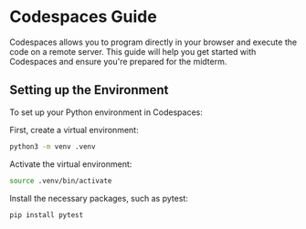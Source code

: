 # Codespaces Guide

Codespaces allows you to program directly in your browser and execute the code on a remote server. This guide will help you get started with Codespaces and ensure you're prepared for the midterm.

## Setting up the Environment

To set up your Python environment in Codespaces:

First, create a virtual environment:

```bash
python3 -m venv .venv
```

Activate the virtual environment:

```bash
source .venv/bin/activate
```

Install the necessary packages, such as pytest:

```bash
pip install pytest
```
